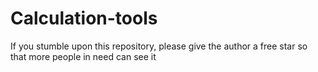 # Calculation-tools
If you stumble upon this repository, please give the author a free star so that more people in need can see it
